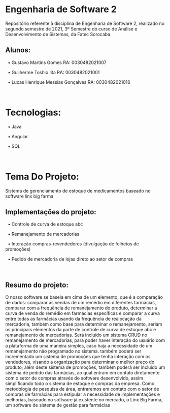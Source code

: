 # Engenharia de Software 2
Repositório referente à disciplina de Engenharia de Software 2, realizado no segundo semestre de 2021, 3º Semestre do curso de Análise e Desenvolvimento de Sistemas, da Fatec Sorocaba.
## Alunos:
&nbsp;
• Gustavo Martins Gomes RA: 0030482021007


&nbsp;
• Guilherme Toshio Iita RA: 0030482021001


&nbsp;
• Lucas Henrique Messias Gonçalves RA: 0030482021016

&nbsp;
# Tecnologias:
&nbsp;
• Java


&nbsp;
• Angular


&nbsp;
• SQL


&nbsp;

# Tema Do Projeto:
Sistema de gerenciamento de estoque de medicamentos baseado no software linx big farma
&nbsp;


## Implementações do projeto:
&nbsp;
• Controle de curva de estoque abc



&nbsp;
• Remanejamento de mercadorias


&nbsp;
• Interação compras-revendedores (divulgação de folhetos de promoções)


&nbsp;
• Pedido de mercadoria de lojas direto ao setor de compras


&nbsp;
## Resumo do projeto:
O nosso software se baseia em cima de um elemento, que é a comparação de dados: comparar as vendas de um remédio em diferentes farmácias, comparar com a frequência de remanejamento do produto, determinar a curva de venda do remédio em farmácias específicas e comparar a curva entre todas as farmácias usando da frequência de realocação da mercadoria, também como base para determinar o remanejamento, seriam os principais elementos da parte de controle de curva de estoque abc e remanejamento de mercadorias. Será incluído um sistema CRUD no remanejamento de mercadorias, para poder haver interação do usuário com a plataforma de uma maneira simples, caso haja a necessidade de um remanejamento não programado no sistema. também poderá ser incrementado um sistema de  promoções que tenha interação com os vendedores, visando a organização para determinar o melhor preço do produto; além deste sistema de promoções, também poderá ser incluído um sistema de pedido das farmácias, ao qual entram em contato diretamente com o  setor de compras através do software desenvolvido, assim simplificando todo o sistema de estoque e compras da empresa. Como metodologia de pesquisa de área, entraremos em contato com o setor de compras de farmácias para estipular a necessidade de implementações e melhorias, baseado no software já existente no mercado, o Linx Big Farma, um software de sistema de gestão para farmácias

